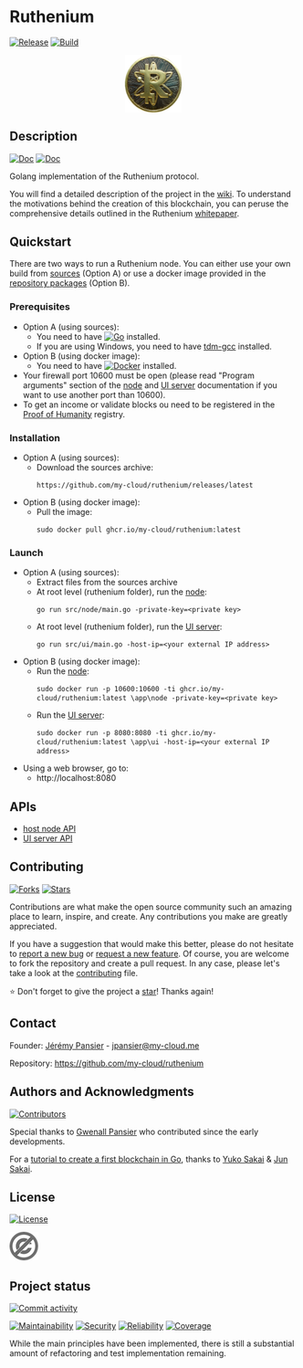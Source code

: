 # Ruthenium
[![Release](https://img.shields.io/github/release/my-cloud/ruthenium?logo=github)](https://github.com/my-cloud/ruthenium/releases)
[![Build](https://img.shields.io/github/actions/workflow/status/my-cloud/ruthenium/build.yml?logo=github)](https://github.com/my-cloud/ruthenium/actions?query=workflow%3ABuild+event%3Apush+branch%3Amain)

<img src="doc/coin.png" alt="Ruthenium coin" width="20%" style="display: block; margin-left: 40%;"/>

## Description
[![Doc](https://img.shields.io/badge/doc-wiki-blue?logo=github)](https://github.com/my-cloud/ruthenium/wiki)
[![Doc](https://img.shields.io/badge/doc-whitepaper-blue?logo=github)](https://github.com/my-cloud/ruthenium/wiki/Whitepaper)

Golang implementation of the Ruthenium protocol.

You will find a detailed description of the project in the [wiki](https://github.com/my-cloud/ruthenium/wiki/Home). To understand the motivations behind the creation of this blockchain, you can peruse the comprehensive details outlined in the Ruthenium [whitepaper](https://github.com/my-cloud/ruthenium/wiki/Whitepaper). 

## Quickstart
There are two ways to run a Ruthenium node. You can either use your own build from [sources](https://github.com/my-cloud/ruthenium/releases) (Option A) or use a docker image provided in the [repository packages](https://github.com/my-cloud/ruthenium/pkgs/container/ruthenium) (Option B).

### Prerequisites
* Option A (using sources):
  * You need to have [![Go](https://img.shields.io/github/go-mod/go-version/my-cloud/ruthenium?logo=go)](https://go.dev/dl/) installed.
  * If you are using Windows, you need to have [tdm-gcc](https://jmeubank.github.io/tdm-gcc/) installed.
* Option B (using docker image):
  * You need to have [![Docker](https://img.shields.io/badge/docker-grey?logo=docker)](https://www.docker.com/) installed.
* Your firewall port 10600 must be open (please read "Program arguments" section of the [node](src/node/README.md#program-arguments) and [UI server](src/ui/README.md#program-arguments) documentation if you want to use another port than 10600).
* To get an income or validate blocks ou need to be registered in the [Proof of Humanity](https://github.com/my-cloud/ruthenium/wiki/Whitepaper#proof-of-humanity) registry.

### Installation
* Option A (using sources):
  * Download the sources archive:
    ```
    https://github.com/my-cloud/ruthenium/releases/latest
    ```
* Option B (using docker image):
  * Pull the image:
    ```
    sudo docker pull ghcr.io/my-cloud/ruthenium:latest
    ```

### Launch
* Option A (using sources):
  * Extract files from the sources archive
  * At root level (ruthenium folder), run the [node](src/node/README.md):
    ```
    go run src/node/main.go -private-key=<private key>
    ```
  * At root level (ruthenium folder), run the [UI server](src/ui/README.md):
    ```
    go run src/ui/main.go -host-ip=<your external IP address>
    ```
* Option B (using docker image):
  * Run the [node](src/node/README.md):
    ```
    sudo docker run -p 10600:10600 -ti ghcr.io/my-cloud/ruthenium:latest \app\node -private-key=<private key>
    ```
  * Run the [UI server](src/ui/README.md):
    ```
    sudo docker run -p 8080:8080 -ti ghcr.io/my-cloud/ruthenium:latest \app\ui -host-ip=<your external IP address>
    ```
* Using a web browser, go to:
  * http://localhost:8080

## APIs
* [host node API](src/node/README.md#api)
* [UI server API](src/ui/README.md#api)

## Contributing
[![Forks](https://img.shields.io/github/forks/my-cloud/ruthenium?logo=github)](https://github.com/my-cloud/ruthenium/fork)
[![Stars](https://img.shields.io/github/stars/my-cloud/ruthenium?logo=github)](https://github.com/my-cloud/ruthenium)

Contributions are what make the open source community such an amazing place to learn, inspire, and create. Any contributions you make are greatly appreciated.

If you have a suggestion that would make this better, please do not hesitate to [report a new bug](https://github.com/my-cloud/ruthenium/issues/new?assignees=&labels=bug&template=bug_report.md&title=) or [request a new feature](https://github.com/my-cloud/ruthenium/issues/new?assignees=&labels=enhancement&template=feature_request.md&title=). Of course, you are welcome to fork the repository and create a pull request. In any case, please let's take a look at the [contributing](.github/CONTRIBUTING.md) file.

⭐ Don't forget to give the project a [star](https://docs.github.com/en/get-started/exploring-projects-on-github/saving-repositories-with-stars)! Thanks again!

## Contact
Founder: [Jérémy Pansier](https://github.com/JeremyPansier) - jpansier@my-cloud.me

Repository: https://github.com/my-cloud/ruthenium

## Authors and Acknowledgments
[![Contributors](https://img.shields.io/github/contributors/my-cloud/ruthenium?logo=github)](https://github.com/my-cloud/ruthenium/graphs/contributors)

Special thanks to [Gwenall Pansier](https://github.com/Gwenall) who contributed since the early developments.

For a [tutorial to create a first blockchain in Go][1], thanks to [Yuko Sakai][2] & [Jun Sakai][3].

## License
[![License](https://img.shields.io/github/license/my-cloud/ruthenium?label=⚖&nbsp;license)](LICENSE)

![license.png](doc/license.png)

## Project status
[![Commit activity](https://img.shields.io/github/commit-activity/y/my-cloud/ruthenium?logo=github)](https://github.com/my-cloud/ruthenium/commits/main)

[![Maintainability](https://sonarcloud.io/api/project_badges/measure?project=my-cloud_ruthenium&metric=sqale_rating)](https://sonarcloud.io/component_measures?id=my-cloud_ruthenium&metric=sqale_rating)
[![Security](https://sonarcloud.io/api/project_badges/measure?project=my-cloud_ruthenium&metric=security_rating)](https://sonarcloud.io/component_measures?id=my-cloud_ruthenium&metric=security_rating)
[![Reliability](https://sonarcloud.io/api/project_badges/measure?project=my-cloud_ruthenium&metric=reliability_rating)](https://sonarcloud.io/component_measures?id=my-cloud_ruthenium&metric=reliability_rating)
[![Coverage](https://img.shields.io/sonar/coverage/my-cloud_ruthenium/main?logo=sonarcloud&server=https%3A%2F%2Fsonarcloud.io)](https://sonarcloud.io/component_measures?id=my-cloud_ruthenium&metric=coverage)

While the main principles have been implemented, there is still a substantial amount of refactoring and test implementation remaining.

[1]: https://www.udemy.com/course/golang-how-to-build-a-blockchain-in-go/ "Udemy tutorial to build a blockchain in Go"
[2]: https://www.udemy.com/user/myeigoworld/ "Yuko Sakai LinkedIn profile"
[3]: https://udemy.com/user/jun-sakai/ "Jun Sakai LinkedIn profile"
